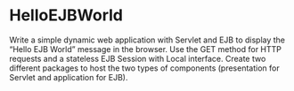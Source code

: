 # HelloEJBWorld

Write a simple dynamic web application with Servlet and EJB to display the “Hello EJB World” message in the browser. Use the GET method for HTTP requests and a stateless EJB Session with Local interface.
Create two different packages to host the two types of components (presentation for Servlet and application for EJB).
